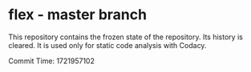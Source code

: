 # flex - master branch

This repository contains the frozen state of the repository.
Its history is cleared. It is used only for static code
analysis with Codacy.

Commit Time: 1721957102